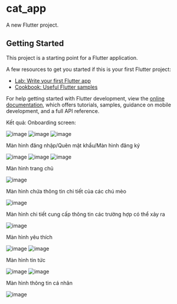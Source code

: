 # cat_app

A new Flutter project.

## Getting Started

This project is a starting point for a Flutter application.

A few resources to get you started if this is your first Flutter project:

- [Lab: Write your first Flutter app](https://docs.flutter.dev/get-started/codelab)
- [Cookbook: Useful Flutter samples](https://docs.flutter.dev/cookbook)

For help getting started with Flutter development, view the
[online documentation](https://docs.flutter.dev/), which offers tutorials,
samples, guidance on mobile development, and a full API reference.

Kết quả:
Onboarding screen: 

![image](https://github.com/user-attachments/assets/7a89ddef-e54e-40a2-bb23-65fbe0def715)
![image](https://github.com/user-attachments/assets/3ea510ee-0598-4320-9f53-04f5007b83d7)
![image](https://github.com/user-attachments/assets/83e3501a-f020-43e0-aedf-c007f90b86c0)

Màn hình đăng nhập/Quên mật khẩu/Màn hình đăng ký

![image](https://github.com/user-attachments/assets/729ab533-a9fb-4002-9fef-8a5ee2a4f423)
![image](https://github.com/user-attachments/assets/e681d239-abe8-4de8-aaa7-c90296079af6)
![image](https://github.com/user-attachments/assets/e89642ad-4106-450e-8017-fe7f8452ff3b)

Màn hình trang chủ

![image](https://github.com/user-attachments/assets/64983287-501d-4b84-827a-5af79605e212)

Màn hình chứa thông tin chi tiết của các chú mèo

![image](https://github.com/user-attachments/assets/735c84af-0797-4c12-a3b3-1ed6b0fa4b45)

Màn hình chi tiết cung cấp thông tin các trường hợp có thể xảy ra

![image](https://github.com/user-attachments/assets/56763275-3847-4d7a-b4c2-e6a83dfe21e7)

Màn hình yêu thích

![image](https://github.com/user-attachments/assets/837bf07a-c952-4a65-839d-79ad3b496c64)
![image](https://github.com/user-attachments/assets/9d1b39c5-a020-4b6b-bda7-90d94882f355)

Màn hình tin tức

![image](https://github.com/user-attachments/assets/d5749c25-2694-42b4-b152-4f50253a3cd8)
![image](https://github.com/user-attachments/assets/b1a113b0-279e-4690-96ed-e4d46d97ba5e)

Màn hình thông tin cá nhân

![image](https://github.com/user-attachments/assets/50927bbc-1ea3-4c66-b676-1d37f6c4a666)


